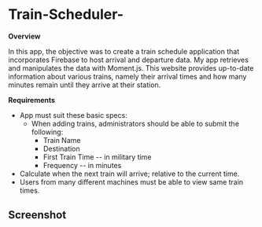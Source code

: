 # Train-Scheduler-

**Overview**

In this app, the objective was to create a train schedule application
that incorporates Firebase to host arrival and departure data.
My app retrieves and manipulates the data with Moment.js.
This website provides up-to-date information about various trains, namely
their arrival times and how many minutes remain until they arrive at their station.

**Requirements**

- App must suit these basic specs:
  - When adding trains, administrators should be able to submit the following:
    - Train Name
    - Destination
    - First Train Time -- in military time
    - Frequency -- in minutes
- Calculate when the next train will arrive; relative to the current time.
- Users from many different machines must be able to view same train times.

## Screenshot
